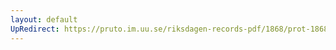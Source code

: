 ```yaml
---
layout: default
UpRedirect: https://pruto.im.uu.se/riksdagen-records-pdf/1868/prot-1868--ak--416/prot-1868--ak--416_041.pdf
---
```

